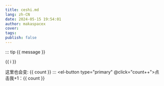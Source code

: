 ```yaml
---
title: ceshi.md
lang: zh-CN
date: 2024-05-15 19:54:01
author: makaspacex
cover: 
tags:
publish: false
---
```


::: tip
{{ message }}

<span v-for="i in 3">{{ i }}</span>

这里也会变: {{ count }}
:::
<el-button type="primary" @click="count++">点击我+1：{{ count }}</el-button>


<style>
</style>

<script setup>
import { ref } from 'vue'
// “ref”是用来存储值的响应式数据源。
// 理论上我们在展示该字符串的时候不需要将其包装在 ref() 中，
// 但是在下一个示例中更改这个值的时候，我们就需要它了。
const message = ref('Hello World!')
const count = ref(0)

</script>


